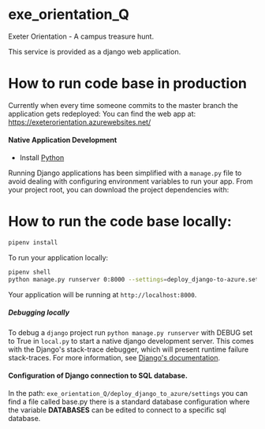 # exe_orientation_Q
Exeter Orientation - A campus treasure hunt.

This service is provided as a django web application.

# How to run code base in production
Currently when every time someone commits to the master branch the application gets redeployed:
You can find the web app at: https://exeterorientation.azurewebsites.net/


#### Native Application Development

* Install [Python](https://www.python.org/downloads/)

Running Django applications has been simplified with a `manage.py` file to avoid dealing with configuring environment variables to run your app. From your project root, you can download the project dependencies with:

# How to run the code base locally:
```bash
pipenv install
```

To run your application locally:

```bash
pipenv shell
python manage.py runserver 0:8000 --settings=deploy_django-to-azure.settings.local
```

Your application will be running at `http://localhost:8000`.  

##### Debugging locally
To debug a `django` project run `python manage.py runserver` with DEBUG set to True in `local.py` to start a native django development server. This comes with the Django's stack-trace debugger, which will present runtime failure stack-traces. For more information, see [Django's documentation](https://docs.djangoproject.com/en/2.0/ref/settings/).

#### Configuration of Django connection to SQL database.
In the path: `exe_orientation_Q/deploy_django_to_azure/settings` you can find a file called base.py there is a standard database configuration where the variable <b> DATABASES</b> can be edited to connect to a specific sql database.
